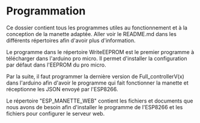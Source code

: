 # Programmation
Ce dossier contient tous les programmes utiles au fonctionnement et à la conception de la manette adaptée. 
Aller voir le README.md dans les différents répertoires afin d'avoir plus d'information. 

Le programme dans le répertoire WriteEEPROM est le premier programme à télécharger dans l'arduino pro micro. Il permet d'installer la configuration par défaut dans l'EEPROM du pro micro.

Par la suite, il faut programmer la dernière version de Full_controllerV(x) dans l'arduino afin d'avoir le programme qui fait fonctionner la manette et réceptionne les JSON envoyé par l'ESP8266.

Le répertoire "ESP_MANETTE_WEB" contient les fichiers et documents que nous avons de besoin afin d'installer le programme de l'ESP8266 et les fichiers pour configurer le serveur web. 
